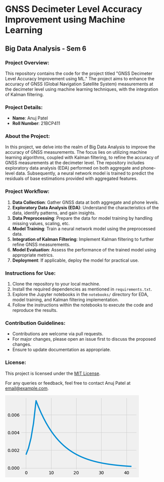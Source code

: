 # GNSS Decimeter Level Accuracy Improvement using Machine Learning

## Big Data Analysis - Sem 6

### Project Overview:
This repository contains the code for the project titled "GNSS Decimeter Level Accuracy Improvement using ML." The project aims to enhance the accuracy of GNSS (Global Navigation Satellite System) measurements at the decimeter level using machine learning techniques, with the integration of Kalman filtering.

### Project Details:
- **Name**: Anuj Patel
- **Roll Number**: 21BCP411

### About the Project:
In this project, we delve into the realm of Big Data Analysis to improve the accuracy of GNSS measurements. The focus lies on utilizing machine learning algorithms, coupled with Kalman filtering, to refine the accuracy of GNSS measurements at the decimeter level. The repository includes exploratory data analysis (EDA) performed on both aggregate and phone-level data. Subsequently, a neural network model is trained to predict the residuals of base estimations provided with aggregated features.

### Project Workflow:
1. **Data Collection**: Gather GNSS data at both aggregate and phone levels.
2. **Exploratory Data Analysis (EDA)**: Understand the characteristics of the data, identify patterns, and gain insights.
3. **Data Preprocessing**: Prepare the data for model training by handling missing values, scaling, etc.
4. **Model Training**: Train a neural network model using the preprocessed data.
5. **Integration of Kalman Filtering**: Implement Kalman filtering to further refine GNSS measurements.
6. **Model Evaluation**: Assess the performance of the trained model using appropriate metrics.
7. **Deployment**: If applicable, deploy the model for practical use.

### Instructions for Use:
1. Clone the repository to your local machine.
2. Install the required dependencies as mentioned in `requirements.txt`.
3. Explore the Jupyter notebooks in the `notebooks/` directory for EDA, model training, and Kalman filtering implementation.
4. Follow the instructions within the notebooks to execute the code and reproduce the results.

### Contribution Guidelines:
- Contributions are welcome via pull requests.
- For major changes, please open an issue first to discuss the proposed changes.
- Ensure to update documentation as appropriate.

### License:
This project is licensed under the [MIT License](LICENSE).

For any queries or feedback, feel free to contact Anuj Patel at [email@example.com](mailto:email@example.com).

![GNSS Model Results](results.png)

